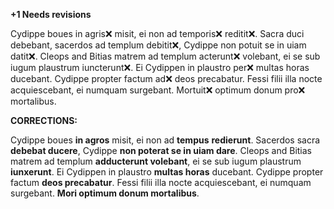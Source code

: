 **+1 Needs revisions**

Cydippe boues in agris❌ misit, ei non ad temporis❌ reditit❌. Sacra duci debebant, sacerdos ad templum debitit❌, Cydippe non potuit se in uiam datit❌. Cleops and Bitias matrem ad templum acterunt❌ volebant, ei se sub iugum plaustrum iuncterunt❌. Ei Cydippen in plaustro per❌ multas horas ducebant. Cydippe propter factum ad❌ deos precabatur. Fessi filii illa nocte acquiescebant, ei numquam surgebant. Mortuit❌ optimum donum pro❌ mortalibus.

**CORRECTIONS:**

Cydippe boues **in agros** misit, ei non ad **tempus** **redierunt**. Sacerdos sacra **debebat ducere**, Cydippe **non poterat se in uiam dare**. Cleops and Bitias matrem ad templum **adducterunt volebant**, ei se sub iugum plaustrum **iunxerunt**. Ei Cydippen in plaustro **multas horas** ducebant. Cydippe propter factum **deos precabatur**. Fessi filii illa nocte acquiescebant, ei numquam surgebant. **Mori optimum donum mortalibus**.

